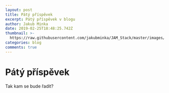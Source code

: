 ```yaml
---
layout: post
title: Pátý příspěvek
excerpt: Pátý příspěvek v blogu
author: Jakub Minka
date: 2019-02-25T18:48:25.742Z
thumbnail: >-
  https://raw.githubusercontent.com/jakubminka/JAM_Stack/master/images/uploads/sky-4026087_1920.jpg
categories: blog
comments: true
---
```

# Pátý příspěvek

Tak kam se bude řadit?
